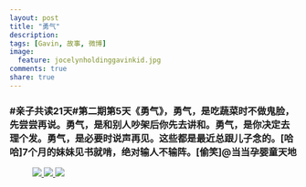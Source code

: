 ```yaml
---
layout: post
title: "勇气"
description: 
tags: [Gavin, 故事, 微博]
image:
  feature: jocelynholdinggavinkid.jpg
comments: true
share: true
---
```


### #亲子共读21天#第二期第5天《勇气》，勇气，是吃蔬菜时不做鬼脸，先尝尝再说。勇气，是和别人吵架后你先去讲和。勇气，是你决定去理个发。勇气，是必要时说声再见。这些都是最近总跟儿子念的。[哈哈]7个月的妹妹见书就啃，绝对输人不输阵。[偷笑]@当当孕婴童天地 ###

<figure>
  <a href="{{ site.url }}/images/2014-04-26a.jpg">
  <img src="{{ site.url }}/images/2014-04-26a.jpg">
  </a>
  <a href="{{ site.url }}/images/2014-04-26b.jpg">
  <img src="{{ site.url }}/images/2014-04-26b.jpg">
  </a>
  <a href="{{ site.url }}/images/2014-04-26c.jpg">
  <img src="{{ site.url }}/images/2014-04-26c.jpg">
  </a>
</figure>
